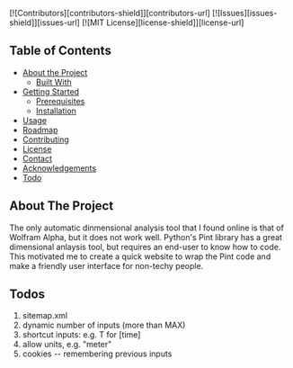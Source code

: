 <!-- https://github.com/othneildrew/Best-README-Template -->

[![Contributors][contributors-shield]][contributors-url]
[![Issues][issues-shield]][issues-url]
[![MIT License][license-shield]][license-url]

## Table of Contents

* [About the Project](#about-the-project)
  * [Built With](#built-with)
* [Getting Started](#getting-started)
  * [Prerequisites](#prerequisites)
  * [Installation](#installation)
* [Usage](#usage)
* [Roadmap](#roadmap)
* [Contributing](#contributing)
* [License](#license)
* [Contact](#contact)
* [Acknowledgements](#acknowledgements)
* [Todo](#Todos)

## About The Project

The only automatic dinmensional analysis tool that I found online is that of Wolfram Alpha, but it does not work well. Python's Pint library has a great dimensional anlaysis tool, but requires an end-user to know how to code. This motivated me to create a quick website to wrap the Pint code and make a friendly user interface for non-techy people.

## Todos

1. sitemap.xml
3. dynamic number of inputs (more than MAX)
4. shortcut inputs: e.g. T for [time]
5. allow units, e.g. "meter"
6. cookies -- remembering previous inputs